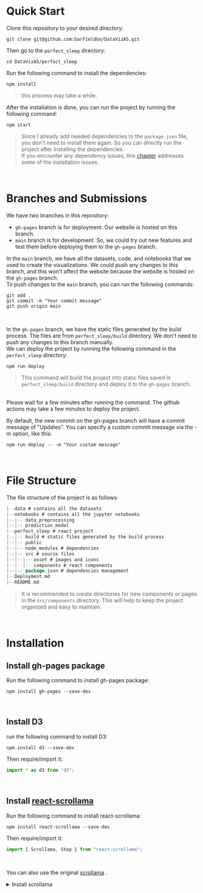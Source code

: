 # Quick Start
Clone this repository to your desired directory:

```shell
git clone git@github.com:GarF1eldGo/DataVizA5.git
```
Then go to the `perfect_sleep` directory:

```shell
cd DataVizA5/perfect_sleep
```
Run the following command to install the dependencies:

```shell
npm install
```
> this process may take a while.

After the installation is done, you can run the project by running the following command:

```shell
npm start
```
> Since I already add needed dependencies to the `package.json` file, you don't need to install them again. So you can directly run the project after installing the dependencies.</br>
If you encounter any dependency issues, this [chapter](#installation) addresses some of the installation issues.
</br>

# Branches and Submissions
We have two branches in this repository:
- `gh-pages` branch is for deployment. Our website is hosted on this branch.
- `main` branch is for development. So, we could try out new features and test them before deploying them to the `gh-pages` branch.

In the `main` branch, we have all the datasets, code, and notebooks that we used to create the visualizations. We could push any changes to this branch, and this won't affect the website because the website is hosted on the `gh-pages` branch.
</br>
To push changes to the `main` branch, you can run the following commands:
```shell
git add .
git commit -m "Your commit message"
git push origin main
```
</br>

In the `gh-pages` branch, we have the static files generated by the build process. The files are from `perfect_sleep/build` directory. We don't need to push any changes to this branch manually. </br>
We can deploy the project by running the following command in the `perfect_sleep` directory:
```shell
npm run deploy
```
> This command will build the project into static files saved in `perfect_sleep/build` directory and deploy it to the `gh-pages` branch. 
</br>
Please wait for a few minutes after running the command. The github actions may take a few minutes to deploy the project.


By default, the new commit on the gh-pages branch will have a commit message of "Updates". You can specify a custom commit message via the -m option, like this:
```shell
npm run deploy -- -m "Your custom message"
```

</br>

# File Structure
The file structure of the project is as follows:
```go
|--data # contains all the datasets
|--notebooks # contains all the jupyter notebooks
|--|-- data_preprocessing 
|--|-- prediction_model 
|--perfect_sleep # react project
|--|-- build # static files generated by the build process
|--|-- public
|--|-- node_modules # dependencies
|--|-- src # source files
|--|--|-- asset # images and icons
|--|--|-- components # react components
|--|-- package.json # dependencies management
|--Deployment.md
|--README.md
```
> It is recommended to create directories for new components or pages in the `src/components` directory. This will help to keep the project organized and easy to maintain.

</br>

# Installation
## Install gh-pages package
Run the following command to install gh-pages package:

```shell
npm install gh-pages --save-dev
```
</br>

## Install D3

run the following command to install D3:

```shell
npm install d3 --save-dev
```

Then require/import it:

```javascript
import * as d3 from "d3";
```
</br>

## Install [react-scrollama](https://jsonkao.github.io/react-scrollama/)
Run the following command to install react-scrollama:

```shell
npm install react-scrollama --save-dev
```

Then require/import it:

```javascript
import { Scrollama, Step } from "react-scrollama";
```  


</br>

You can also use the original [scrollama](https://github.com/russellsamora/scrollama#how-to-use) .   
<details>
<summary>Install scrollama</summary>
Run the following command to install Scrollama:

```shell
npm install scrollama intersection-observer --save
```

Then require/import it:

```javascript
import scrollama from "scrollama"; // or...
const scrollama = require("scrollama");
```

For usage tutorial, check this website: [Usage](https://github.com/russellsamora/scrollama#how-to-use)


</details>

